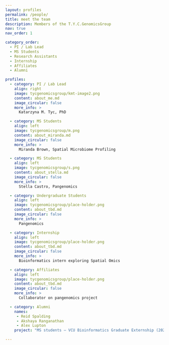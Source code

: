 ```yaml
---
layout: profiles
permalink: /people/
title: meet the team
description: Members of the T.Y.C.GenomicsGroup
nav: true
nav_order: 1

category_order:
  - PI / Lab Lead
  - MS Students
  - Research Assistants
  - Internship
  - Affiliates
  - Alumni

profiles:
  - category: PI / Lab Lead
    align: right
    image: tycgenomicsgroup/kmt-image2.png
    content: about_me.md
    image_circular: false
    more_info: >
      Katarzyna M. Tyc, PhD

  - category: MS Students
    align: left
    image: tycgenomicsgroup/m.png
    content: about_miranda.md
    image_circular: false
    more_info: >
      Miranda Brown, Spatial Microbiome Profiling

  - category: MS Students
    align: left
    image: tycgenomicsgroup/s.png
    content: about_stella.md
    image_circular: false
    more_info: >
      Stella Castro, Pangenomics

  - category: Undergraduate Students
    align: left
    image: tycgenomicsgroup/place-holder.png
    content: about_tbd.md
    image_circular: false
    more_info: >
      Pangenomics

  - category: Internship
    align: left
    image: tycgenomicsgroup/place-holder.png
    content: about_tbd.md
    image_circular: false
    more_info: >
      Bioinformatics intern exploring Spatial Omics

  - category: Affiliates
    align: left
    image: tycgenomicsgroup/place-holder.png
    content: about_tbd.md
    image_circular: false
    more_info: >
      Collaborator on pangenomics project

  - category: Alumni
    names:
     - Reid Spalding
     - Akshaya Ranganathan
     - Alex Lupton
    project: "MS students – VCU Bioinformatics Graduate Externship (2023). Project: NGS Pipeline for *S. sanguinis* Mutant Screening."

---
```

